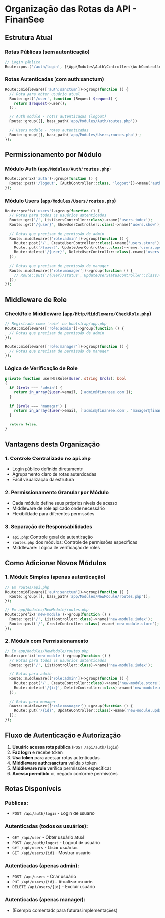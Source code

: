# Organização das Rotas da API - FinanSee

## Estrutura Atual

### **Rotas Públicas** (sem autenticação)
```php
// Login público
Route::post('/auth/login', [\App\Modules\Auth\Controllers\AuthController::class, 'login'])->name('auth.login');
```

### **Rotas Autenticadas** (com auth:sanctum)
```php
Route::middleware(['auth:sanctum'])->group(function () {
  // Rota para obter usuário atual
  Route::get('/user', function (Request $request) {
    return $request->user();
  });

  // Auth module - rotas autenticadas (logout)
  Route::group([], base_path('app/Modules/Auth/routes.php'));

  // Users module - rotas autenticadas
  Route::group([], base_path('app/Modules/Users/routes.php'));
});
```

## Permissionamento por Módulo

### **Módulo Auth** (`app/Modules/Auth/routes.php`)
```php
Route::prefix('auth')->group(function () {
  Route::post('/logout', [AuthController::class, 'logout'])->name('auth.logout');
});
```

### **Módulo Users** (`app/Modules/Users/routes.php`)
```php
Route::prefix('users')->group(function () {
  // Rotas para todos os usuários autenticados
  Route::get('/', ListUsersController::class)->name('users.index');
  Route::get('/{user}', ShowUserController::class)->name('users.show');
  
  // Rotas que precisam de permissão de admin
  Route::middleware(['role:admin'])->group(function () {
    Route::post('/', CreateUserController::class)->name('users.store');
    Route::put('/{user}', UpdateUserController::class)->name('users.update');
    Route::delete('/{user}', DeleteUserController::class)->name('users.destroy');
  });
  
  // Rotas que precisam de permissão de manager
  Route::middleware(['role:manager'])->group(function () {
    // Route::put('/{user}/status', UpdateUserStatusController::class)->name('users.update-status');
  });
});
```

## Middleware de Role

### **CheckRole Middleware** (`app/Http/Middleware/CheckRole.php`)
```php
// Registrado como 'role' no bootstrap/app.php
Route::middleware(['role:admin'])->group(function () {
  // Rotas que precisam de permissão de admin
});

Route::middleware(['role:manager'])->group(function () {
  // Rotas que precisam de permissão de manager
});
```

### **Lógica de Verificação de Role**
```php
private function userHasRole($user, string $role): bool
{
  if ($role === 'admin') {
    return in_array($user->email, ['admin@finansee.com']);
  }
  
  if ($role === 'manager') {
    return in_array($user->email, ['admin@finansee.com', 'manager@finansee.com']);
  }
  
  return false;
}
```

## Vantagens desta Organização

### **1. Controle Centralizado no api.php**
- Login público definido diretamente
- Agrupamento claro de rotas autenticadas
- Fácil visualização da estrutura

### **2. Permissionamento Granular por Módulo**
- Cada módulo define seus próprios níveis de acesso
- Middleware de role aplicado onde necessário
- Flexibilidade para diferentes permissões

### **3. Separação de Responsabilidades**
- `api.php`: Controle geral de autenticação
- `routes.php` dos módulos: Controle de permissões específicas
- Middleware: Lógica de verificação de roles

## Como Adicionar Novos Módulos

### **1. Módulo Simples (apenas autenticação)**
```php
// Em routes/api.php
Route::middleware(['auth:sanctum'])->group(function () {
  Route::group([], base_path('app/Modules/NewModule/routes.php'));
});

// Em app/Modules/NewModule/routes.php
Route::prefix('new-module')->group(function () {
  Route::get('/', ListController::class)->name('new-module.index');
  Route::post('/', CreateController::class)->name('new-module.store');
});
```

### **2. Módulo com Permissionamento**
```php
// Em app/Modules/NewModule/routes.php
Route::prefix('new-module')->group(function () {
  // Rotas para todos os usuários autenticados
  Route::get('/', ListController::class)->name('new-module.index');
  
  // Rotas para admin
  Route::middleware(['role:admin'])->group(function () {
    Route::post('/', CreateController::class)->name('new-module.store');
    Route::delete('/{id}', DeleteController::class)->name('new-module.destroy');
  });
  
  // Rotas para manager
  Route::middleware(['role:manager'])->group(function () {
    Route::put('/{id}', UpdateController::class)->name('new-module.update');
  });
});
```

## Fluxo de Autenticação e Autorização

1. **Usuário acessa rota pública** (`POST /api/auth/login`)
2. **Faz login** e recebe token
3. **Usa token** para acessar rotas autenticadas
4. **Middleware auth:sanctum** valida o token
5. **Middleware role** verifica permissões específicas
6. **Acesso permitido** ou negado conforme permissões

## Rotas Disponíveis

### **Públicas:**
- `POST /api/auth/login` - Login de usuário

### **Autenticadas (todos os usuários):**
- `GET /api/user` - Obter usuário atual
- `POST /api/auth/logout` - Logout de usuário
- `GET /api/users` - Listar usuários
- `GET /api/users/{id}` - Mostrar usuário

### **Autenticadas (apenas admin):**
- `POST /api/users` - Criar usuário
- `PUT /api/users/{id}` - Atualizar usuário
- `DELETE /api/users/{id}` - Excluir usuário

### **Autenticadas (apenas manager):**
- (Exemplo comentado para futuras implementações)
